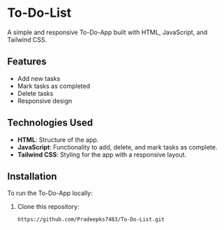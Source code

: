 # To-Do-List

A simple and responsive To-Do-App built with HTML, JavaScript, and Tailwind CSS.

## Features

- Add new tasks
- Mark tasks as completed
- Delete tasks
- Responsive design

## Technologies Used

- **HTML**: Structure of the app.
- **JavaScript**: Functionality to add, delete, and mark tasks as complete.
- **Tailwind CSS**: Styling for the app with a responsive layout.

## Installation

To run the To-Do-App locally:

1. Clone this repository:

   ```bash
   https://github.com/Pradeepks7483/To-Do-List.git
